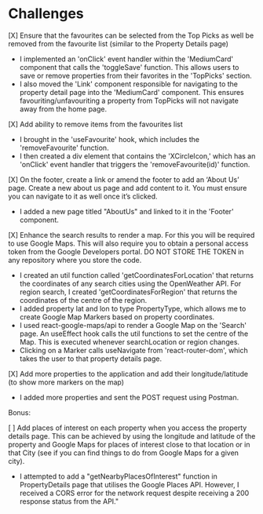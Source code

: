 # Challenges

[X] Ensure that the favourites can be selected from the Top Picks as well be removed from the favourite list (similar to the Property Details page)
- I implemented an 'onClick' event handler within the 'MediumCard' component that calls the 'toggleSave' function. This allows users to save or remove properties from their favorites in the 'TopPicks' section.
- I also moved the 'Link' component responsible for navigating to the property detail page into the 'MediumCard' component. This ensures favouriting/unfavouriting a property from TopPicks will not navigate away from the home page.

[X] Add ability to remove items from the favourites list
- I brought in the 'useFavourite' hook, which includes the 'removeFavourite' function.
- I then created a div element that contains the 'XCircleIcon,' which has an 'onClick' event handler that triggers the 'removeFavourite(id)' function.

[X] On the footer, create a link or amend the footer to add an ‘About Us’ page. Create a new about
us page and add content to it. You must ensure you can navigate to it as well once it’s clicked.
- I added a new page titled "AboutUs" and linked to it in the 'Footer' component.

[X] Enhance the search results to render a map. For this you will be required to use Google Maps.
This will also require you to obtain a personal access token from the Google Developers portal. DO NOT STORE THE TOKEN in any repository where you store the code.
- I created an util function called 'getCoordinatesForLocation' that returns the coordinates of any search cities using the OpenWeather API. For region search, I created 'getCoordinatesForRegion' that returns the coordinates of the centre of the region.
- I added property lat and lon to type PropertyType, which allows me to create Google Map Markers based on property coordinates.
- I used react-google-maps/api to render a Google Map on the 'Search' page. An useEffect hook calls the util functions to set the centre of the Map. This is executed whenever searchLocation or region changes.
- Clicking on a Marker calls useNavigate from 'react-router-dom', which takes the user to that property details page.

[X] Add more properties to the application and add their longitude/latitude (to show more markers on the map)
- I added more properties and sent the POST request using Postman.

Bonus:

[ ] Add places of interest on each property when you access the property details page. This can be achieved by using the longitude and latitude of the property and Google Maps for places of interest close to that location or in that City (see if you can find things to do from Google Maps for a given city).
- I attempted to add a "getNearbyPlacesOfInterest" function in PropertyDetails page that utilises the Google Places API. However, I received a CORS error for the network request despite receiving a 200 response status from the API."